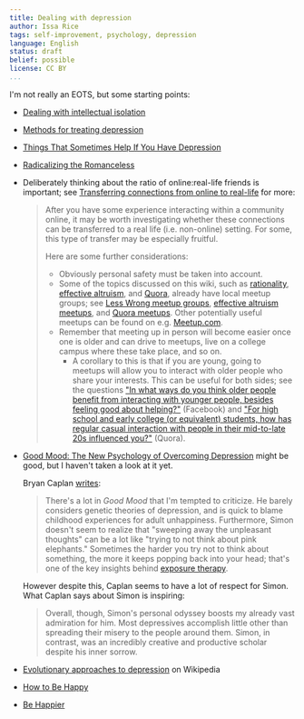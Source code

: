```yaml
---
title: Dealing with depression
author: Issa Rice
tags: self-improvement, psychology, depression
language: English
status: draft
belief: possible
license: CC BY
...
```


I'm not really an EOTS, but some starting points:

- [Dealing with intellectual isolation](http://info.cognitomentoring.org/wiki/Dealing_with_intellectual_isolation)

- [Methods for treating depression](http://cognitomentoring.org/blog/methods-for-treating-depression/)

- [Things That Sometimes Help If You Have Depression](http://slatestarcodex.com/2014/06/16/things-that-sometimes-help-if-youre-depressed/)

- [Radicalizing the Romanceless](http://slatestarcodex.com/2014/08/31/radicalizing-the-romanceless/)

- Deliberately thinking about the ratio of online:real-life friends is important; see [Transferring connections from online to real-life](http://info.cognitomentoring.org/wiki/Transferring_connections_from_online_to_real-life) for more:

    > After you have some experience interacting within a community online, it
    > may be worth investigating whether these connections can be transferred
    > to a real life (i.e. non-online) setting. For some, this type of
    > transfer may be especially fruitful.
    > 
    > Here are some further considerations:
    > 
    > -   Obviously personal safety must be taken into account.
    > -   Some of the topics discussed on this wiki, such as
    >     [rationality](http://info.cognitomentoring.org/wiki/Rationality_learning_resources), [effective altruism](http://info.cognitomentoring.org/wiki/Effective_altruism), and
    >     [Quora](http://info.cognitomentoring.org/wiki/Quora), already have local meetup groups; see
    >     [Less Wrong meetup
    >     groups](http://wiki.lesswrong.com/wiki/Less_Wrong_meetup_groups),
    >     [effective altruism
    >     meetups](http://effective-altruism.com/meetups/), and [Quora
    >     meetups](https://www.quora.com/Quora-Meetups). Other potentially
    >     useful meetups can be found on e.g.
    >     [Meetup.com](http://www.meetup.com/).
    > -   Remember that meeting up in person will become easier once one is
    >     older and can drive to meetups, live on a college campus where these
    >     take place, and so on.
    >     -   A corollary to this is that if you are young, going to meetups
    >         will allow you to interact with older people who share your
    >         interests. This can be useful for both sides; see the questions
    >         ["In what ways do you think older people benefit from
    >         interacting with younger people, besides feeling good about
    >         helping?"](https://www.facebook.com/riceissa/posts/1475882736024012)
    >         (Facebook) and ["For high school and early college (or
    >         equivalent) students, how has regular casual interaction with
    >         people in their mid-to-late 20s influenced
    >         you?"](https://www.quora.com/For-high-school-and-early-college-or-equivalent-students-how-has-regular-casual-interaction-with-people-in-their-mid-to-late-20s-influenced-you)
    >         (Quora).

- [Good Mood: The New Psychology of Overcoming Depression](http://www.juliansimon.com/writings/Good_Mood/) might be good, but I haven't taken a look at it yet.

    Bryan Caplan [writes](http://econlog.econlib.org/archives/2010/04/the_inner_life.html):

    > There's a lot in *Good Mood* that I'm tempted to criticize.
    > He barely considers genetic theories of depression, and is
    > quick to blame childhood experiences for adult unhappiness.
    > Furthermore, Simon doesn't seem to realize that "sweeping away
    > the unpleasant thoughts" can be a lot like "trying to not
    > think about pink elephants." Sometimes the harder you try not
    > to think about something, the more it keeps popping back into
    > your head; that's one of the key insights behind [exposure
    > therapy](http://econlog.econlib.org/archives/2009/11/exposure_therap.html).

    However despite this, Caplan seems to have a lot of respect for Simon.
    What Caplan says about Simon is inspiring:

    > Overall, though, Simon's personal odyssey boosts my already
    > vast admiration for him. Most depressives accomplish little
    > other than spreading their misery to the people around them.
    > Simon, in contrast, was an incredibly creative and productive
    > scholar despite his inner sorrow.

- [Evolutionary approaches to depression](https://en.wikipedia.org/wiki/Evolutionary_approaches_to_depression) on Wikipedia

- [How to Be Happy](http://lesswrong.com/lw/4su/how_to_be_happy/)

- [Be Happier](http://lesswrong.com/lw/bq0/be_happier/)
